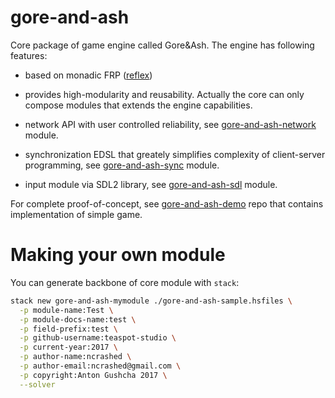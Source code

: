 gore-and-ash
============

Core package of game engine called Gore&Ash. The engine has following features:

- based on monadic FRP ([reflex](https://hackage.haskell.org/package/reflex))

- provides high-modularity and reusability. Actually the core can only compose modules that extends the engine capabilities.

- network API with user controlled reliability, see [gore-and-ash-network](https://github.com/Teaspot-Studio/gore-and-ash-network) module.

- synchronization EDSL that greately simplifies complexity of client-server programming, see [gore-and-ash-sync](https://github.com/Teaspot-Studio/gore-and-ash-sync) module.

- input module via SDL2 library, see [gore-and-ash-sdl](https://github.com/Teaspot-Studio/gore-and-ash-sdl) module.

For complete proof-of-concept, see [gore-and-ash-demo](https://github.com/Teaspot-Studio/gore-and-ash-demo) repo that contains implementation of simple game.

Making your own module
======================

You can generate backbone of core module with `stack`:

``` bash
stack new gore-and-ash-mymodule ./gore-and-ash-sample.hsfiles \
  -p module-name:Test \
  -p module-docs-name:test \
  -p field-prefix:test \
  -p github-username:teaspot-studio \
  -p current-year:2017 \
  -p author-name:ncrashed \
  -p author-email:ncrashed@gmail.com \
  -p copyright:Anton Gushcha 2017 \
  --solver
```